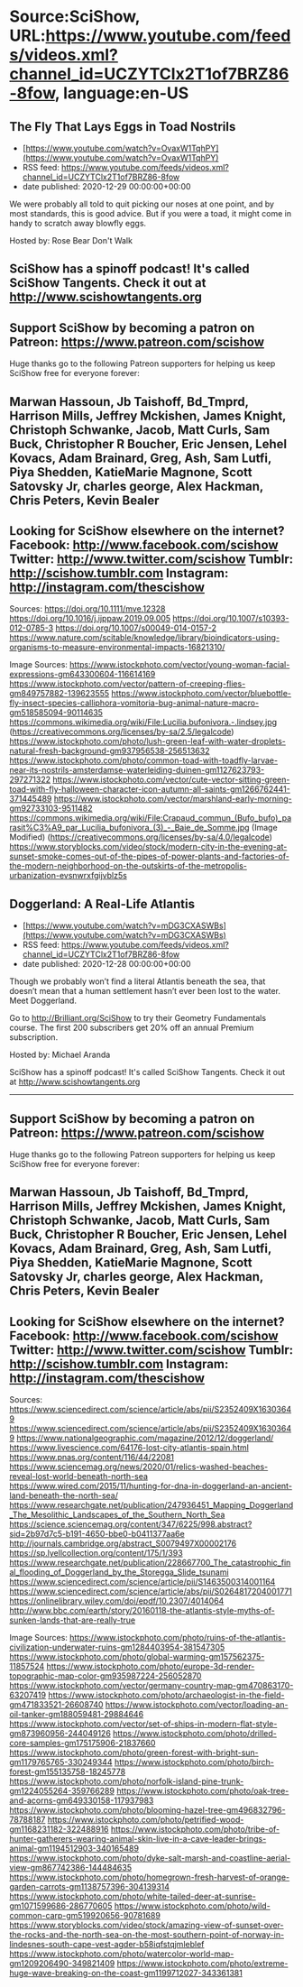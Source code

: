 # Source:SciShow, URL:https://www.youtube.com/feeds/videos.xml?channel_id=UCZYTClx2T1of7BRZ86-8fow, language:en-US

## The Fly That Lays Eggs in Toad Nostrils
 - [https://www.youtube.com/watch?v=OvaxW1TqhPY](https://www.youtube.com/watch?v=OvaxW1TqhPY)
 - RSS feed: https://www.youtube.com/feeds/videos.xml?channel_id=UCZYTClx2T1of7BRZ86-8fow
 - date published: 2020-12-29 00:00:00+00:00

We were probably all told to quit picking our noses at one point, and by most standards, this is good advice. But if you were a toad, it might come in handy to scratch away blowfly eggs.

Hosted by: Rose Bear Don't Walk

SciShow has a spinoff podcast! It's called SciShow Tangents. Check it out at http://www.scishowtangents.org
----------
Support SciShow by becoming a patron on Patreon: https://www.patreon.com/scishow
----------
Huge thanks go to the following Patreon supporters for helping us keep SciShow free for everyone forever:

Marwan Hassoun, Jb Taishoff, Bd_Tmprd, Harrison Mills, Jeffrey Mckishen, James Knight, Christoph Schwanke, Jacob, Matt Curls, Sam Buck, Christopher R Boucher, Eric Jensen, Lehel Kovacs, Adam Brainard, Greg, Ash, Sam Lutfi, Piya Shedden, KatieMarie Magnone, Scott Satovsky Jr, charles george, Alex Hackman, Chris Peters, Kevin Bealer
----------
Looking for SciShow elsewhere on the internet?
Facebook: http://www.facebook.com/scishow
Twitter: http://www.twitter.com/scishow
Tumblr: http://scishow.tumblr.com
Instagram: http://instagram.com/thescishow
----------
Sources:
https://doi.org/10.1111/mve.12328
https://doi.org/10.1016/j.ijppaw.2019.09.005
https://doi.org/10.1007/s10393-012-0785-3
https://doi.org/10.1007/s00049-014-0157-2 
https://www.nature.com/scitable/knowledge/library/bioindicators-using-organisms-to-measure-environmental-impacts-16821310/

Image Sources:
https://www.istockphoto.com/vector/young-woman-facial-expressions-gm643300604-116614169
https://www.istockphoto.com/vector/pattern-of-creeping-flies-gm849757882-139623555
https://www.istockphoto.com/vector/bluebottle-fly-insect-species-calliphora-vomitoria-bug-animal-nature-macro-gm518585094-90114635
https://commons.wikimedia.org/wiki/File:Lucilia.bufonivora.-.lindsey.jpg (https://creativecommons.org/licenses/by-sa/2.5/legalcode)
https://www.istockphoto.com/photo/lush-green-leaf-with-water-droplets-natural-fresh-background-gm937956538-256513632
https://www.istockphoto.com/photo/common-toad-with-toadfly-larvae-near-its-nostrils-amsterdamse-waterleiding-duinen-gm1127623793-297271322
https://www.istockphoto.com/vector/cute-vector-sitting-green-toad-with-fly-halloween-character-icon-autumn-all-saints-gm1266762441-371445489
https://www.istockphoto.com/vector/marshland-early-morning-gm92733103-9511482
https://commons.wikimedia.org/wiki/File:Crapaud_commun_(Bufo_bufo)_parasit%C3%A9_par_Lucilia_bufonivora_(3)_-_Baie_de_Somme.jpg (Image Modified) (https://creativecommons.org/licenses/by-sa/4.0/legalcode)
https://www.storyblocks.com/video/stock/modern-city-in-the-evening-at-sunset-smoke-comes-out-of-the-pipes-of-power-plants-and-factories-of-the-modern-neighborhood-on-the-outskirts-of-the-metropolis-urbanization-evsnwrxfgijvblz5s

## Doggerland: A Real-Life Atlantis
 - [https://www.youtube.com/watch?v=mDG3CXASWBs](https://www.youtube.com/watch?v=mDG3CXASWBs)
 - RSS feed: https://www.youtube.com/feeds/videos.xml?channel_id=UCZYTClx2T1of7BRZ86-8fow
 - date published: 2020-12-28 00:00:00+00:00

Though we probably won’t find a literal Atlantis beneath the sea, that doesn’t mean that a human settlement hasn’t ever been lost to the water. Meet Doggerland. 

Go to http://Brilliant.org/SciShow to try their Geometry Fundamentals course. The first 200 subscribers get 20% off an annual Premium subscription.

Hosted by: Michael Aranda

SciShow has a spinoff podcast! It's called SciShow Tangents. Check it out at http://www.scishowtangents.org

----------
Support SciShow by becoming a patron on Patreon: https://www.patreon.com/scishow
----------
Huge thanks go to the following Patreon supporters for helping us keep SciShow free for everyone forever:

Marwan Hassoun, Jb Taishoff, Bd_Tmprd, Harrison Mills, Jeffrey Mckishen, James Knight, Christoph Schwanke, Jacob, Matt Curls, Sam Buck, Christopher R Boucher, Eric Jensen, Lehel Kovacs, Adam Brainard, Greg, Ash, Sam Lutfi, Piya Shedden, KatieMarie Magnone, Scott Satovsky Jr, charles george, Alex Hackman, Chris Peters, Kevin Bealer
----------
Looking for SciShow elsewhere on the internet?
Facebook: http://www.facebook.com/scishow
Twitter: http://www.twitter.com/scishow
Tumblr: http://scishow.tumblr.com
Instagram: http://instagram.com/thescishow
----------
Sources:
https://www.sciencedirect.com/science/article/abs/pii/S2352409X16303649 
https://www.sciencedirect.com/science/article/abs/pii/S2352409X16303649 
https://www.nationalgeographic.com/magazine/2012/12/doggerland/ 
https://www.livescience.com/64176-lost-city-atlantis-spain.html 
https://www.pnas.org/content/116/44/22081 
https://www.sciencemag.org/news/2020/01/relics-washed-beaches-reveal-lost-world-beneath-north-sea 
https://www.wired.com/2015/11/hunting-for-dna-in-doggerland-an-ancient-land-beneath-the-north-sea/ 
https://www.researchgate.net/publication/247936451_Mapping_Doggerland_The_Mesolithic_Landscapes_of_the_Southern_North_Sea 
https://science.sciencemag.org/content/347/6225/998.abstract?sid=2b97d7c5-b191-4650-bbe0-b0411377aa6e 
http://journals.cambridge.org/abstract_S0079497X00002176 
https://sp.lyellcollection.org/content/175/1/393 
https://www.researchgate.net/publication/228667700_The_catastrophic_final_flooding_of_Doggerland_by_the_Storegga_Slide_tsunami 
https://www.sciencedirect.com/science/article/pii/S1463500314001164 
https://www.sciencedirect.com/science/article/abs/pii/S0264817204001771 
https://onlinelibrary.wiley.com/doi/epdf/10.2307/4014064 
http://www.bbc.com/earth/story/20160118-the-atlantis-style-myths-of-sunken-lands-that-are-really-true 

Image Sources:
https://www.istockphoto.com/photo/ruins-of-the-atlantis-civilization-underwater-ruins-gm1284403954-381547305
https://www.istockphoto.com/photo/global-warming-gm157562375-11857524
https://www.istockphoto.com/photo/europe-3d-render-topographic-map-color-gm935987224-256052870
https://www.istockphoto.com/vector/germany-country-map-gm470863170-63207419
https://www.istockphoto.com/photo/archaeologist-in-the-field-gm471833521-26608740
https://www.istockphoto.com/vector/loading-an-oil-tanker-gm188059481-29884646
https://www.istockphoto.com/vector/set-of-ships-in-modern-flat-style-gm873960956-244049126
https://www.istockphoto.com/photo/drilled-core-samples-gm175175906-21837660
https://www.istockphoto.com/photo/green-forest-with-bright-sun-gm1179765765-330249344
https://www.istockphoto.com/photo/birch-forest-gm155135758-18245778
https://www.istockphoto.com/photo/norfolk-island-pine-trunk-gm1224055264-359766289
https://www.istockphoto.com/photo/oak-tree-and-acorns-gm649330158-117937983
https://www.istockphoto.com/photo/blooming-hazel-tree-gm496832796-78788187
https://www.istockphoto.com/photo/petrified-wood-gm1168231182-322488916
https://www.istockphoto.com/photo/tribe-of-hunter-gatherers-wearing-animal-skin-live-in-a-cave-leader-brings-animal-gm1194512903-340165489
https://www.istockphoto.com/photo/dyke-salt-marsh-and-coastline-aerial-view-gm867742386-144484635
https://www.istockphoto.com/photo/homegrown-fresh-harvest-of-orange-garden-carrots-gm1138757396-304139314
https://www.istockphoto.com/photo/white-tailed-deer-at-sunrise-gm1071599686-286770605
https://www.istockphoto.com/photo/wild-common-carp-gm519920656-90781689
https://www.storyblocks.com/video/stock/amazing-view-of-sunset-over-the-rocks-and-the-north-sea-on-the-most-southern-point-of-norway-in-lindesnes-south-cape-vest-agder-b58iqfstqjmleblef
https://www.istockphoto.com/photo/watercolor-world-map-gm1209206490-349821409
https://www.istockphoto.com/photo/extreme-huge-wave-breaking-on-the-coast-gm1199712027-343361381

